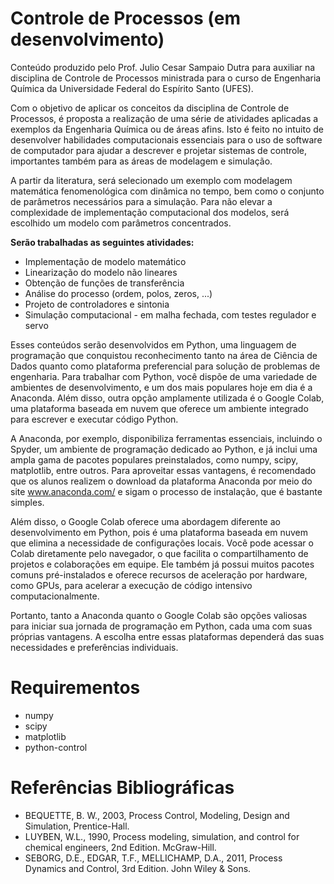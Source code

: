 # Controle de Processos (em desenvolvimento)

Conteúdo produzido pelo Prof. Julio Cesar Sampaio Dutra para auxiliar na disciplina de Controle de Processos ministrada para o curso de Engenharia Química da Universidade Federal do Espírito Santo (UFES).

Com o objetivo de aplicar os conceitos da disciplina de Controle de Processos, é proposta a realização de uma série de atividades aplicadas a exemplos da Engenharia Química ou de áreas afins. Isto é feito no intuito de desenvolver habilidades computacionais essenciais para o uso de software de computador para ajudar a descrever e projetar sistemas de controle, importantes também para as áreas de modelagem e simulação.

A partir da literatura, será selecionado um exemplo com modelagem matemática fenomenológica com dinâmica no tempo, bem como o conjunto de parâmetros necessários para a simulação. Para não elevar a complexidade de implementação computacional dos modelos, será escolhido um modelo com parâmetros concentrados.


**Serão trabalhadas as seguintes atividades:**

- Implementação de modelo matemático
- Linearização do modelo não lineares
- Obtenção de funções de transferência
-	Análise do processo (ordem, polos, zeros, ...)
-	Projeto de controladores e sintonia
- Simulação computacional - em malha fechada, com testes regulador e servo

Esses conteúdos serão desenvolvidos em Python, uma linguagem de programação que conquistou reconhecimento tanto na área de Ciência de Dados quanto como plataforma preferencial para solução de problemas de engenharia. Para trabalhar com Python, você dispõe de uma variedade de ambientes de desenvolvimento, e um dos mais populares hoje em dia é a Anaconda. Além disso, outra opção amplamente utilizada é o Google Colab, uma plataforma baseada em nuvem que oferece um ambiente integrado para escrever e executar código Python.

A Anaconda, por exemplo, disponibiliza ferramentas essenciais, incluindo o Spyder, um ambiente de programação dedicado ao Python, e já inclui uma ampla gama de pacotes populares preinstalados, como numpy, scipy, matplotlib, entre outros. Para aproveitar essas vantagens, é recomendado que os alunos realizem o download da plataforma Anaconda por meio do site www.anaconda.com/ e sigam o processo de instalação, que é bastante simples.

Além disso, o Google Colab oferece uma abordagem diferente ao desenvolvimento em Python, pois é uma plataforma baseada em nuvem que elimina a necessidade de configurações locais. Você pode acessar o Colab diretamente pelo navegador, o que facilita o compartilhamento de projetos e colaborações em equipe. Ele também já possui muitos pacotes comuns pré-instalados e oferece recursos de aceleração por hardware, como GPUs, para acelerar a execução de código intensivo computacionalmente.

Portanto, tanto a Anaconda quanto o Google Colab são opções valiosas para iniciar sua jornada de programação em Python, cada uma com suas próprias vantagens. A escolha entre essas plataformas dependerá das suas necessidades e preferências individuais.

# Requirementos
- numpy
- scipy
- matplotlib 
- python-control

# Referências Bibliográficas
- BEQUETTE, B. W., 2003, Process Control, Modeling, Design and Simulation, Prentice-Hall.
- LUYBEN, W.L., 1990, Process modeling, simulation, and control for chemical engineers, 2nd Edition. McGraw-Hill.
- SEBORG, D.E., EDGAR, T.F., MELLICHAMP, D.A., 2011, Process Dynamics and Control, 3rd Edition. John Wiley & Sons.
